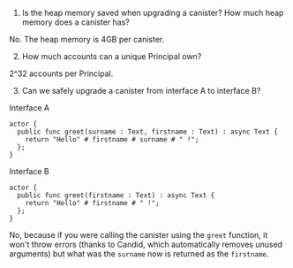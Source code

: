 1. Is the heap memory saved when upgrading a canister? How much heap memory does a canister has?

No. The heap memory is 4GB per canister.

2. How much accounts can a unique Principal own?

2^32 accounts per Principal.

3. Can we safely upgrade a canister from interface A to interface B?

Interface A
```motoko
actor {
  public func greet(surname : Text, firstname : Text) : async Text {
    return "Hello" # firstname # surname # " !";
  };
}
```
Interface B
```motoko
actor {
  public func greet(firstname : Text) : async Text {
    return "Hello" # firstname # " !";
  };
}
```

No, because if you were calling the canister using the `greet` function, it won't throw errors (thanks to Candid, which automatically removes unused arguments) but what was the `surname` now is returned as the `firstname`.
